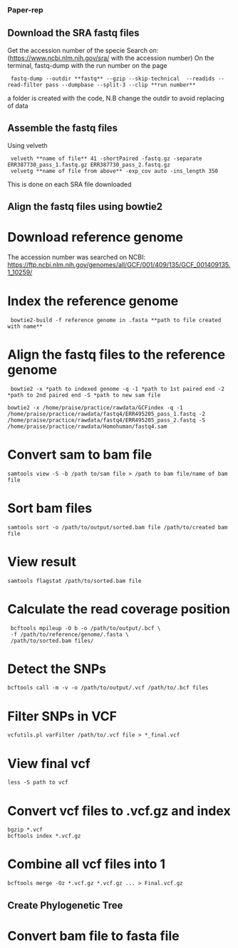 ### Paper-rep

## Download the SRA fastq files
Get the accession number of the specie
Search on: (https://www.ncbi.nlm.nih.gov/sra/ with the accession number)
On the terminal, fastq-dump with the run number on the page

```
 fastq-dump --outdir **fastq** --gzip --skip-technical  --readids --read-filter pass --dumpbase --split-3 --clip **run number**
 ```
  
 a folder is created with the code, N.B change the outdir to avoid replacing of data
 
 
 ## Assemble the fastq files
 
 Using velveth
 ```
  velveth **name of file** 41 -shortPaired -fastq.gz -separate ERR387730_pass_1.fastq.gz ERR387730_pass_2.fastq.gz
  velvetg **name of file from above** -exp_cov auto -ins_length 350
  ```
  
 This is done on each SRA file downloaded
 
 ## Align the fastq files using bowtie2
 
 # Download reference genome
 
 The accession number was searched on NCBI: https://ftp.ncbi.nlm.nih.gov/genomes/all/GCF/001/409/135/GCF_001409135.1_10259/
 # Index the reference genome
```
 bowtie2-build -f reference genome in .fasta **path to file created with name**
```

# Align the fastq files to the reference genome
```
 bowtie2 -x *path to indexed genome -q -1 *path to 1st paired end -2 *path to 2nd paired end -S *path to new sam file 
 ```
 ```
 bowtie2 -x /home/praise/practice/rawdata/GCFindex -q -1 /home/praise/practice/rawdata/fastq4/ERR495205_pass_1.fastq -2 /home/praise/practice/rawdata/fastq4/ERR495205_pass_2.fastq -S /home/praise/practice/rawdata/Homohuman/fastq4.sam
 ```

# Convert sam to bam file 

```
samtools view -S -b /path to/sam file > /path to bam file/name of bam file
```

# Sort bam files 

```
samtools sort -o /path/to/output/sorted.bam file /path/to/created bam file
```

# View result
```
samtools flagstat /path/to/sorted.bam file
```
# Calculate the read coverage position

```
 bcftools mpileup -O b -o /path/to/output/.bcf \
 -f /path/to/reference/genome/.fasta \
 /path/to/sorted.bam files/
 ```
 
# Detect the SNPs
```
bcftools call -m -v -o /path/to/output/.vcf /path/to/.bcf files
```
# Filter SNPs in VCF
```
vcfutils.pl varFilter /path/to/.vcf file > *_final.vcf
```

# View final vcf
```
less -S path to vcf
```
# Convert vcf files to .vcf.gz and index
```
bgzip *.vcf
bcftools index *.vcf.gz
```
# Combine all vcf files into 1
```
bcftools merge -Oz *.vcf.gz *.vcf.gz ... > Final.vcf.gz
```
## Create Phylogenetic Tree
# Convert bam file to fasta file
```
